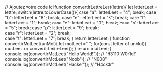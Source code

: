 // Ajoutez votre code ici
 function convertirLettreLeet(lettre){
   let letterLeet = lettre;
   switch(lettre.toLowerCase()){
     case "a":
       letterLeet = "4";
       break;
     case "b":
       letterLeet = "8";
       break;
     case "e":
       letterLeet = "3";
       break;
     case "l":
       letterLeet = "1";
       break;
     case "o":
       letterLeet = "0";
       break;
     case "s":
       letterLeet = "5";
       break;
     case "p":
       letterLeet = "9";
       break;  
    case "r":
       letterLeet = "2";
       break;  
    case "t":
       letterLeet = "7";
       break;
   }
   return letterLeet;
 }
function convertirMotLeet(unMot){
  let motLeet =" ";
  for(const letter of unMot){
    motLeet += convertirLettreLeet();
  }
  return motLeet;
}
console.log(convertirMotLeet("Hello World!")); // "H3110 W0r1d!"
console.log(convertirMotLeet("Noob")); // "N008"
console.log(convertirMotLeet("Hacker")); // "H4ck3r"
